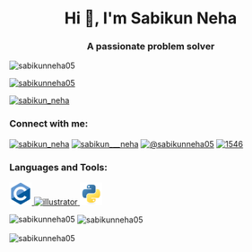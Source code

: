 <h1 align="center">Hi 👋, I'm Sabikun Neha</h1>
<h3 align="center">A passionate problem solver </h3>

<p align="left"> <img src="https://komarev.com/ghpvc/?username=sabikunneha05&label=Profile%20views&color=0e75b6&style=flat" alt="sabikunneha05" /> </p>

<p align="left"> <a href="https://github.com/ryo-ma/github-profile-trophy"><img src="https://github-profile-trophy.vercel.app/?username=sabikunneha05" alt="sabikunneha05" /></a> </p>

<p align="left"> <a href="https://twitter.com/sabikun_neha" target="blank"><img src="https://img.shields.io/twitter/follow/sabikun_neha?logo=twitter&style=for-the-badge" alt="sabikun_neha" /></a> </p>

<h3 align="left">Connect with me:</h3>
<p align="left">
<a href="https://twitter.com/sabikun_neha" target="blank"><img align="center" src="https://raw.githubusercontent.com/rahuldkjain/github-profile-readme-generator/master/src/images/icons/Social/twitter.svg" alt="sabikun_neha" height="30" width="40" /></a>
<a href="https://instagram.com/sabikun___neha" target="blank"><img align="center" src="https://raw.githubusercontent.com/rahuldkjain/github-profile-readme-generator/master/src/images/icons/Social/instagram.svg" alt="sabikun___neha" height="30" width="40" /></a>
<a href="https://www.hackerrank.com/@sabikunneha05" target="blank"><img align="center" src="https://raw.githubusercontent.com/rahuldkjain/github-profile-readme-generator/master/src/images/icons/Social/hackerrank.svg" alt="@sabikunneha05" height="30" width="40" /></a>
<a href="https://discord.gg/1546" target="blank"><img align="center" src="https://raw.githubusercontent.com/rahuldkjain/github-profile-readme-generator/master/src/images/icons/Social/discord.svg" alt="1546" height="30" width="40" /></a>
</p>

<h3 align="left">Languages and Tools:</h3>
<p align="left"> <a href="https://www.cprogramming.com/" target="_blank" rel="noreferrer"> <img src="https://raw.githubusercontent.com/devicons/devicon/master/icons/c/c-original.svg" alt="c" width="40" height="40"/> </a> <a href="https://www.adobe.com/in/products/illustrator.html" target="_blank" rel="noreferrer"> <img src="https://www.vectorlogo.zone/logos/adobe_illustrator/adobe_illustrator-icon.svg" alt="illustrator" width="40" height="40"/> </a> <a href="https://www.python.org" target="_blank" rel="noreferrer"> <img src="https://raw.githubusercontent.com/devicons/devicon/master/icons/python/python-original.svg" alt="python" width="40" height="40"/> </a> </p>

<p><img align="left" src="https://github-readme-stats.vercel.app/api/top-langs?username=sabikunneha05&show_icons=true&locale=en&layout=compact" alt="sabikunneha05" /></p>

<p>&nbsp;<img align="center" src="https://github-readme-stats.vercel.app/api?username=sabikunneha05&show_icons=true&locale=en" alt="sabikunneha05" /></p>

<p><img align="center" src="https://github-readme-streak-stats.herokuapp.com/?user=sabikunneha05&" alt="sabikunneha05" /></p>

